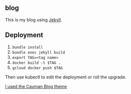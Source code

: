 ## blog

This is my blog using [Jekyll](https://jekyllrb.com/).

## Deployment
1. `bundle install`
2. `bundle exec jekyll build`
3. `export TAG=<tag name>`
4. `docker build -t $TAG .`
5. `gcloud docker push $TAG`

Then use kubectl to edit the deployment or roll the upgrade.

[I used the Cayman Blog theme](http://adueck.github.io/cayman-blog/)
